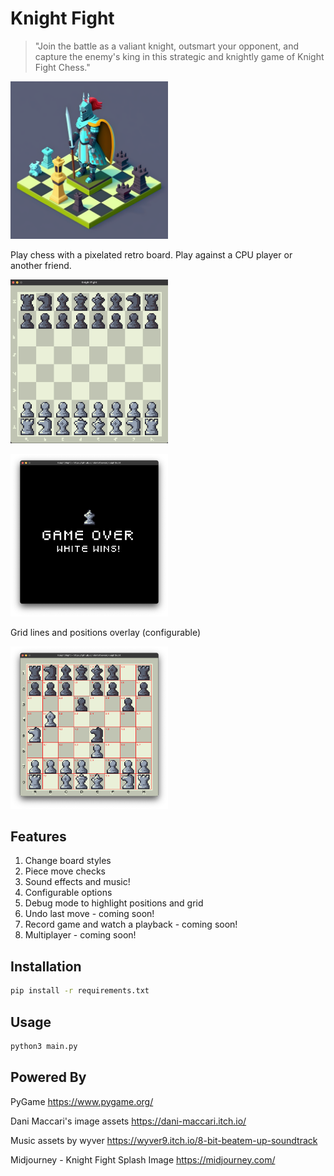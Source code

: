 # Knight Fight

> "Join the battle as a valiant knight, outsmart your opponent, and capture the enemy's king in this strategic and knightly game of Knight Fight Chess."

<img src="https://raw.githubusercontent.com/intothevoid/knightfight/main/assets/logo.png" width="50%" height="50%"></img>

Play chess with a pixelated retro board. Play against a CPU player or another friend.

<img src="https://raw.githubusercontent.com/intothevoid/knightfight/main/assets/sshot.png" width="50%" height="50%"></img>

<img src="https://raw.githubusercontent.com/intothevoid/knightfight/main/assets/sshot_go.png" width="50%" height="50%"></img>

Grid lines and positions overlay (configurable)

<img src="https://raw.githubusercontent.com/intothevoid/knightfight/main/assets/sshot_debug.png" width="50%" height="50%"></img>

## Features
1. Change board styles
2. Piece move checks
3. Sound effects and music!
4. Configurable options
5. Debug mode to highlight positions and grid
3. Undo last move - coming soon!
4. Record game and watch a playback - coming soon!
5. Multiplayer - coming soon!

## Installation

```bash
pip install -r requirements.txt
```

## Usage

```bash
python3 main.py
```

## Powered By

PyGame https://www.pygame.org/

Dani Maccari's image assets https://dani-maccari.itch.io/

Music assets by wyver https://wyver9.itch.io/8-bit-beatem-up-soundtrack

Midjourney - Knight Fight Splash Image https://midjourney.com/
